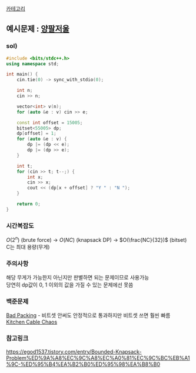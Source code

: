 [카테고리](/README.md)
## 예시문제 : [양팔저울](https://www.acmicpc.net/problem/2629)
### sol)
```cpp
#include <bits/stdc++.h>
using namespace std;

int main() {
    cin.tie(0) -> sync_with_stdio(0);

    int n;
    cin >> n;

    vector<int> v(n);
    for (auto &e : v) cin >> e;

    const int offset = 15005;
    bitset<55005> dp;
    dp[offset] = 1;
    for (auto &e : v) {
        dp |= (dp << e);
        dp |= (dp >> e);
    }

    int t;
    for (cin >> t; t--;) {
        int x;
        cin >> x;
        cout << (dp[x + offset] ? "Y " : "N ");
    }

    return 0;
}
```
### 시간복잡도 
$O(2^n)$ (brute force) -> $O(NC)$ (knapsack DP) -> $O(\frac{NC}{32})$ (bitset)   
C는 최대 용량(무게)

### 주의사항
해당 무게가 가능한지 아닌지만 판별하면 되는 문제이므로 사용가능   
당연히 dp값이 0, 1 이외의 값을 가질 수 있는 문제에선 못씀

### 백준문제
[Bad Packing](https://www.acmicpc.net/problem/21135) - 비트셋 안써도 안정적으로 통과하지만 비트셋 쓰면 훨씬 빠름   
[Kitchen Cable Chaos](https://www.acmicpc.net/problem/16072)   

### 참고링크
https://egod1537.tistory.com/entry/Bounded-Knapsack-Problem%ED%9A%A8%EC%9C%A8%EC%A0%81%EC%9C%BC%EB%A1%9C-%ED%95%B4%EA%B2%B0%ED%95%98%EA%B8%B0   